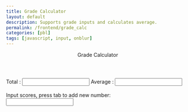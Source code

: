 ```yaml
---
title: Grade Calculator
layout: default
description: Supports grade inputs and calculates average. 
permalink: /frontend/grade_calc
categories: [pbl]
tags: [javascript, input, onblur]
---
```


<div class="container bg-primary">
    <header class="pb-3 mb-4 border-bottom border-primary text-dark">
        <span class="fs-4">Grade Calculator</span>
    </header>
    Total   : <input type="number" name="total" id="total" readonly/>
    Average : <input type="number" name="average" id="average" readonly/>
    <br><br>
    Input scores, press tab to add new number:
    <div id="scores">
        <input onblur="calculate()" type="text" name="score" id="score0"/><br>
        <!-- javascript generated inputs -->
    </idv>
</div>

<script>
    const scoreContainer = document.getElementById("scores");

    function calculate(){
        // setup totals
        var total=0;
        // establish array for every input with name="score"
        var array = document.getElementsByName('score');
        for(var i = 0; i < array.length; i++){  // iterate through all matching input element
            if(parseInt(array[i].value))  // convert to int and 
                total += parseInt(array[i].value);  // running total on points
        }
        // calculate current total
        document.getElementById('total').value = total;
        document.getElementById('average').value = total / array.length;
        // make another input line
        var input = document.createElement("input");
        input.setAttribute('onblur', "calculate()");
        input.setAttribute('type', "text");
        input.setAttribute('name', "score");
        scoreContainer.appendChild(input);
    }
</script>